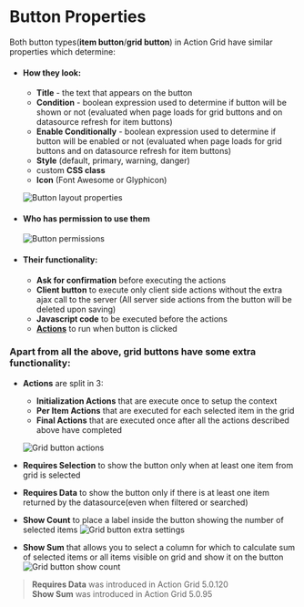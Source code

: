 # Button Properties

Both button types(**item button**/**grid button**) in Action Grid have similar properties which determine:
- #### How they look:
  - **Title** - the text that appears on the button
  - **Condition** - boolean expression used to determine if button will be shown or not (evaluated when page loads for grid buttons and on datasource refresh for item buttons)
  - **Enable Conditionally** - boolean expression used to determine if button will be enabled or not (evaluated when page loads for grid buttons and on datasource refresh for item buttons)
  - **Style** (default, primary, warning, danger)
  - custom **CSS class**
  - **Icon** (Font Awesome or Glyphicon)
  
  ![Button layout properties](https://static.dnnsharp.com/documentation/buttons_appearance_properties.png)
- #### Who has permission to use them
  
   ![Button permissions](https://static.dnnsharp.com/documentation/buttons_permission_properties.png)

- #### Their functionality:
  - **Ask for confirmation** before executing the actions
  - **Client button** to execute only client side actions without the extra ajax call to the server (All server side actions from the button will be deleted upon saving)
  - **Javascript code** to be executed before the actions
  - [**Actions**](/actions/index.html) to run when button is clicked


### Apart from all the above, grid buttons have some extra functionality:
- **Actions** are split in 3:
  - **Initialization Actions** that are execute once to setup the context
  - **Per Item Actions** that are executed for each selected item in the grid
  - **Final Actions** that are executed once after all the actions described above have completed
  
  ![Grid button actions](https://static.dnnsharp.com/documentation/grid_button_actions.png)
- **Requires Selection** to show the button only when at least one item from grid is selected
- **Requires Data** to show the button only if there is at least one item returned by the datasource(even when filtered or searched)
- **Show Count** to place a label inside the button showing the number of selected items
  ![Grid button extra settings](https://static.dnnsharp.com/documentation/grid_button_extra_settings.png)
- **Show Sum** that allows you to select a column for which to calculate sum of selected items or all items visible on grid and show it on the button
![Grid button show count](https://static.dnnsharp.com/documentation/grid_button_show_sum.png)


> **Requires Data** was introduced in Action Grid 5.0.120  
> **Show Sum** was introduced in Action Grid 5.0.95
